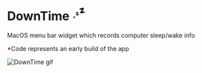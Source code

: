 # DownTime ![DownTime logo](https://raw.githubusercontent.com/JonahU/DownTime/master/MenuWidget/MenuWidget/Assets.xcassets/statusIcon.imageset/statusIcon2x.png)

MacOS menu bar widget which records computer sleep/wake info

*Code represents an early build of the app

![DownTime gif](http://www.jonahusadi.com/misc/DownTime-example.gif)
